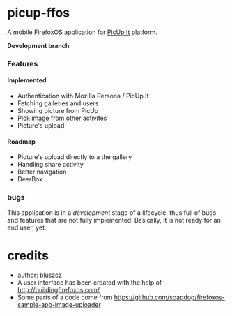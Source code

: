 picup-ffos
==========

A mobile FirefoxOS application for [PicUp It](https://picup.it) platform. 

**Development branch**

### Features

#### Implemented

* Authentication with Mozilla Persona / PicUp.It
* Fetching galleries and users
* Showing picture from PicUp
* Pick image from other activites
* Picture's upload 

#### Roadmap

* Picture's upload directly to a the gallery
* Handling share activity
* Better navigation
* DeerBox

### bugs

This application is in a *development* stage of a lifecycle, thus full of bugs and features that are  not fully implemented. Basically, it is not ready for an end user, yet.

credits
=======
* author: bluszcz
* A user interface has been created with the help of http://buildingfirefoxos.com/
* Some parts of a code come from https://github.com/soapdog/firefoxos-sample-app-image-uploader
